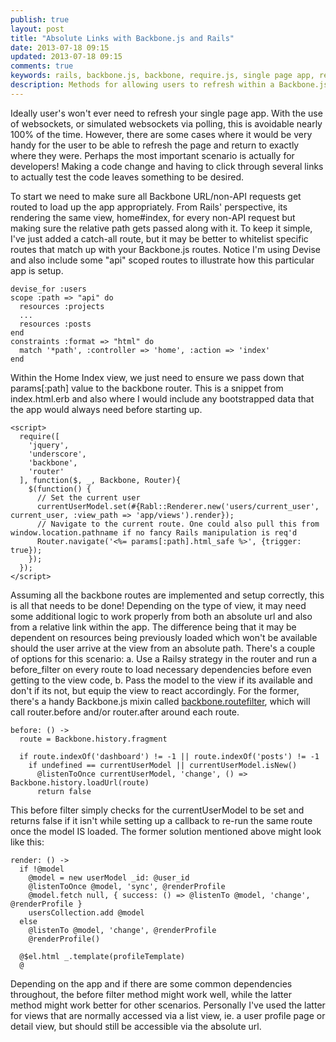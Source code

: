 ```yaml
---
publish: true
layout: post
title: "Absolute Links with Backbone.js and Rails"
date: 2013-07-18 09:15
updated: 2013-07-18 09:15
comments: true
keywords: rails, backbone.js, backbone, require.js, single page app, refresh, push-state, history
description: Methods for allowing users to refresh within a Backbone.js app or load a page within a Backbone.js app from an an absolute url
---
```


Ideally user's won't ever need to refresh your single page app. With the use of websockets, or simulated websockets via polling, this is avoidable nearly 100% of the time. However, there are some cases where it would be very handy for the user to be able to refresh the page and return to exactly where they were. Perhaps the most important scenario is actually for developers! Making a code change and having to click through several links to actually test the code leaves something to be desired.
<!--more-->
To start we need to make sure all Backbone URL/non-API requests get routed to load up the app appropriately. From Rails' perspective, its rendering the same view, home#index, for every non-API request but making sure the relative path gets passed along with it. To keep it simple, I've just added a catch-all route, but it may be better to whitelist specific routes that match up with your Backbone.js routes. Notice I'm using Devise and also include some "api" scoped routes to illustrate how this particular app is setup.

    devise_for :users
    scope :path => "api" do
      resources :projects
      ...
      resources :posts
    end
    constraints :format => "html" do
      match '*path', :controller => 'home', :action => 'index'
    end

Within the Home Index view, we just need to ensure we pass down that params[:path] value to the backbone router. This is a snippet from index.html.erb and also where I would include any bootstrapped data that the app would always need before starting up.

    <script>
      require([
        'jquery',
        'underscore',
        'backbone',
        'router'
      ], function($, _, Backbone, Router){
        $(function() {
          // Set the current user
          currentUserModel.set(#{Rabl::Renderer.new('users/current_user', current_user, :view_path => 'app/views').render});
          // Navigate to the current route. One could also pull this from window.location.pathname if no fancy Rails manipulation is req'd
          Router.navigate('<%= params[:path].html_safe %>', {trigger: true});
        });
      });
    </script>

Assuming all the backbone routes are implemented and setup correctly, this is all that needs to be done! Depending on the type of view, it may need some additional logic to work properly from both an absolute url and also from a relative link within the app. The difference being that it may be dependent on resources being previously loaded which won't be available should the user arrive at the view from an absolute path. There's a couple of options for this scenario: a. Use a Railsy strategy in the router and run a before_filter on every route to load necessary dependencies before even getting to the view code, b. Pass the model to the view if its available and don't if its not, but equip the view to react accordingly. For the former, there's a handy Backbone.js mixin called [backbone.routefilter](https://github.com/boazsender/backbone.routefilter), which will call router.before and/or router.after around each route.

    before: () ->
      route = Backbone.history.fragment

      if route.indexOf('dashboard') != -1 || route.indexOf('posts') != -1
        if undefined == currentUserModel || currentUserModel.isNew()
          @listenToOnce currentUserModel, 'change', () => Backbone.history.loadUrl(route)
          return false

This before filter simply checks for the currentUserModel to be set and returns false if it isn't while setting up a callback to re-run the same route once the model IS loaded.  The former solution mentioned above might look like this:

    render: () ->
      if !@model
        @model = new userModel _id: @user_id
        @listenToOnce @model, 'sync', @renderProfile
        @model.fetch null, { success: () => @listenTo @model, 'change', @renderProfile }
        usersCollection.add @model
      else
        @listenTo @model, 'change', @renderProfile
        @renderProfile()

      @$el.html _.template(profileTemplate)
      @

Depending on the app and if there are some common dependencies throughout, the before filter method might work well, while the latter method might work better for other scenarios. Personally I've used the latter for views that are normally accessed via a list view, ie. a user profile page or detail view, but should still be accessible via the absolute url.
